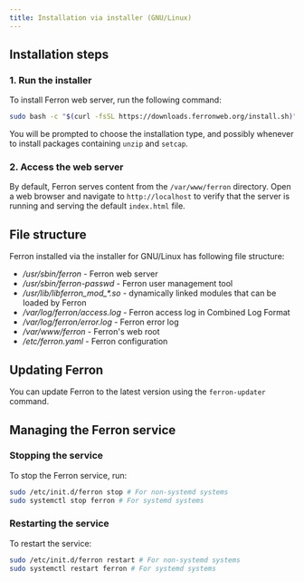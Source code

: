 ```yaml
---
title: Installation via installer (GNU/Linux)
---
```


## Installation steps
### 1. Run the installer
To install Ferron web server, run the following command:
```bash
sudo bash -c "$(curl -fsSL https://downloads.ferronweb.org/install.sh)"
```

You will be prompted to choose the installation type, and possibly whenever to install packages containing `unzip` and `setcap`.

### 2. Access the web server

By default, Ferron serves content from the `/var/www/ferron` directory. Open a web browser and navigate to `http://localhost` to verify that the server is running and serving the default `index.html` file.

## File structure

Ferron installed via the installer for GNU/Linux has following file structure:

- _/usr/sbin/ferron_ - Ferron web server
- _/usr/sbin/ferron-passwd_ - Ferron user management tool
- _/usr/lib/libferron\_mod\_*.so_ - dynamically linked modules that can be loaded by Ferron
- _/var/log/ferron/access.log_ - Ferron access log in Combined Log Format
- _/var/log/ferron/error.log_ - Ferron error log
- _/var/www/ferron_ - Ferron's web root
- _/etc/ferron.yaml_ - Ferron configuration

## Updating Ferron

You can update Ferron to the latest version using the `ferron-updater` command.

## Managing the Ferron service
### Stopping the service
To stop the Ferron service, run:
```sh
sudo /etc/init.d/ferron stop # For non-systemd systems
sudo systemctl stop ferron # For systemd systems
```

### Restarting the service
To restart the service:
```sh
sudo /etc/init.d/ferron restart # For non-systemd systems
sudo systemctl restart ferron # For systemd systems
```